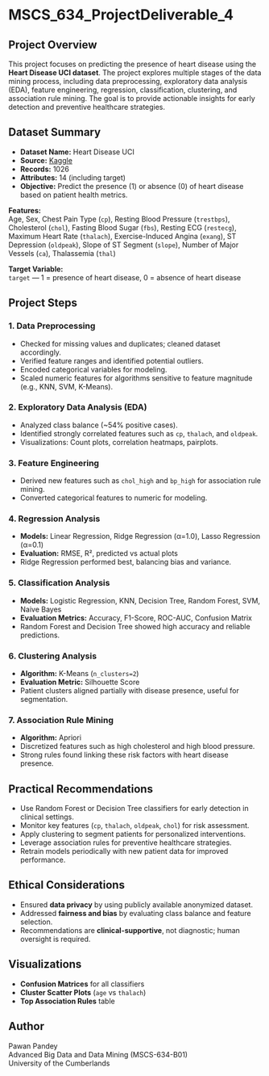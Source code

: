 # MSCS_634_ProjectDeliverable_4

## Project Overview
This project focuses on predicting the presence of heart disease using the **Heart Disease UCI dataset**. The project explores multiple stages of the data mining process, including data preprocessing, exploratory data analysis (EDA), feature engineering, regression, classification, clustering, and association rule mining. The goal is to provide actionable insights for early detection and preventive healthcare strategies.

## Dataset Summary

- **Dataset Name:** Heart Disease UCI  
- **Source:** [Kaggle](https://www.kaggle.com/datasets/ineubytes/heart-disease-dataset)  
- **Records:** 1026  
- **Attributes:** 14 (including target)  
- **Objective:** Predict the presence (1) or absence (0) of heart disease based on patient health metrics.  

**Features:**  
Age, Sex, Chest Pain Type (`cp`), Resting Blood Pressure (`trestbps`), Cholesterol (`chol`), Fasting Blood Sugar (`fbs`), Resting ECG (`restecg`), Maximum Heart Rate (`thalach`), Exercise-Induced Angina (`exang`), ST Depression (`oldpeak`), Slope of ST Segment (`slope`), Number of Major Vessels (`ca`), Thalassemia (`thal`)  

**Target Variable:**  
`target` — 1 = presence of heart disease, 0 = absence of heart disease

## Project Steps

### 1. Data Preprocessing
- Checked for missing values and duplicates; cleaned dataset accordingly.  
- Verified feature ranges and identified potential outliers.  
- Encoded categorical variables for modeling.  
- Scaled numeric features for algorithms sensitive to feature magnitude (e.g., KNN, SVM, K-Means).

### 2. Exploratory Data Analysis (EDA)
- Analyzed class balance (~54% positive cases).  
- Identified strongly correlated features such as `cp`, `thalach`, and `oldpeak`.  
- Visualizations: Count plots, correlation heatmaps, pairplots.

### 3. Feature Engineering
- Derived new features such as `chol_high` and `bp_high` for association rule mining.  
- Converted categorical features to numeric for modeling.  

### 4. Regression Analysis
- **Models:** Linear Regression, Ridge Regression (α=1.0), Lasso Regression (α=0.1)  
- **Evaluation:** RMSE, R², predicted vs actual plots  
- Ridge Regression performed best, balancing bias and variance.

### 5. Classification Analysis
- **Models:** Logistic Regression, KNN, Decision Tree, Random Forest, SVM, Naive Bayes  
- **Evaluation Metrics:** Accuracy, F1-Score, ROC-AUC, Confusion Matrix  
- Random Forest and Decision Tree showed high accuracy and reliable predictions.  

### 6. Clustering Analysis
- **Algorithm:** K-Means (`n_clusters=2`)  
- **Evaluation Metric:** Silhouette Score  
- Patient clusters aligned partially with disease presence, useful for segmentation.  

### 7. Association Rule Mining
- **Algorithm:** Apriori  
- Discretized features such as high cholesterol and high blood pressure.  
- Strong rules found linking these risk factors with heart disease presence.  


## Practical Recommendations
- Use Random Forest or Decision Tree classifiers for early detection in clinical settings.  
- Monitor key features (`cp`, `thalach`, `oldpeak`, `chol`) for risk assessment.  
- Apply clustering to segment patients for personalized interventions.  
- Leverage association rules for preventive healthcare strategies.  
- Retrain models periodically with new patient data for improved performance.

## Ethical Considerations
- Ensured **data privacy** by using publicly available anonymized dataset.  
- Addressed **fairness and bias** by evaluating class balance and feature selection.  
- Recommendations are **clinical-supportive**, not diagnostic; human oversight is required.  


## Visualizations
- **Confusion Matrices** for all classifiers  
- **Cluster Scatter Plots** (`age` vs `thalach`)  
- **Top Association Rules** table  

## Author
Pawan Pandey  
Advanced Big Data and Data Mining (MSCS-634-B01)  
University of the Cumberlands 